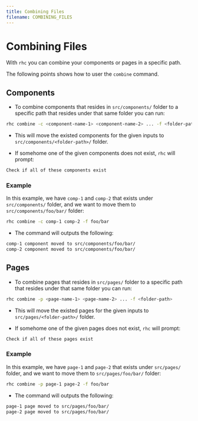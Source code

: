 ```yaml
---
title: Combining Files
filename: COMBINING_FILES
---
```


# Combining Files

With `rhc` you can combine your components or pages in a specific path.

The following points shows how to user the `combine` command.

## Components

- To combine components that resides in `src/components/` folder to a specific path that resides under that same folder you can run:

```sh
rhc combine -c <component-name-1> <component-name-2> ... -f <folder-path>
```

- This will move the existed components for the given inputs to `src/components/<folder-path>/` folder.

- If somehome one of the given components does not exist, `rhc` will prompt:

```sh
Check if all of these components exist
```

### Example

In this example, we have `comp-1` and `comp-2` that exists under `src/components/` folder, and we want to move them to `src/components/foo/bar/` folder:

```sh
rhc combine -c comp-1 comp-2 -f foo/bar
```

- The command will outputs the following:

```sh
comp-1 component moved to src/components/foo/bar/
comp-2 component moved to src/components/foo/bar/
```

## Pages

- To combine pages that resides in `src/pages/` folder to a specific path that resides under that same folder you can run:

```sh
rhc combine -p <page-name-1> <page-name-2> ... -f <folder-path>
```

- This will move the existed pages for the given inputs to `src/pages/<folder-path>/` folder.

- If somehome one of the given pages does not exist, `rhc` will prompt:

```sh
Check if all of these pages exist
```

### Example

In this example, we have `page-1` and `page-2` that exists under `src/pages/` folder, and we want to move them to `src/pages/foo/bar/` folder:

```sh
rhc combine -p page-1 page-2 -f foo/bar
```

- The command will outputs the following:

```sh
page-1 page moved to src/pages/foo/bar/
page-2 page moved to src/pages/foo/bar/
```

